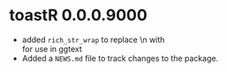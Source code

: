 # toastR 0.0.0.9000
* added `rich_str_wrap` to replace \n with <br> for use in ggtext 
* Added a `NEWS.md` file to track changes to the package.
